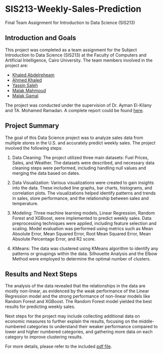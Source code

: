 # SIS213-Weekly-Sales-Prediction
Final Team Assignment for Introduction to Data Science (SIS213)

## Introduction and Goals

This project was completed as a team assignment for the Subject Introduction to Data Science (SIS213) at the Faculty of Computers and Artificial Intelligence, Cairo University. The team members involved in the project are:

- [Khaled Abdelreheam](https://github.com/KhaledElbalal)
- [Ahmed Khaled](https://github.com/moghazy17)
- [Yassin Saleh](https://github.com/yassinn07)
- [Malak Mahmoud](https://github.com/malakjjk)
- [Malak Gamal](https://github.com/malakg1)

The project was conducted under the supervision of Dr. Ayman El-Kilany and TA. Mohamed Ramadan.
A complete report could be found [here](https://github.com/KhaledElbalal/SIS213-Weekly-Sales-Prediction/blob/main/Data%20Science%20Report.pdf).

## Project Summary

The goal of this Data Science project was to analyze sales data from multiple stores in the U.S. and accurately predict weekly sales. The project involved the following steps:

1. Data Cleaning: The project utilized three main datasets: Fuel Prices, Sales, and Weather. The datasets were described, and necessary data cleaning steps were performed, including handling null values and merging the data based on dates.

2. Data Visualization: Various visualizations were created to gain insights into the data. These included line graphs, bar charts, histograms, and correlation plots. The visualizations helped identify patterns and trends in sales, store performance, and the relationship between sales and temperature.

3. Modeling: Three machine learning models, Linear Regression, Random Forest and XGBoost, were implemented to predict weekly sales. Data preprocessing techniques were applied, including feature selection and scaling. Model evaluation was performed using metrics such as Mean Absolute Error, Mean Squared Error, Root Mean Squared Error, Mean Absolute Percentage Error, and R2 score.

4. KMeans: The data was clustered using KMeans algorithm to identify any patterns or groupings within the data. Silhouette Analysis and the Elbow Method were employed to determine the optimal number of clusters.

## Results and Next Steps

The analysis of the data revealed that the relationships in the data are mostly non-linear, as evidenced by the weak performance of the Linear Regression model and the strong performance of non-linear models like Random Forest and XGBoost. The Random Forest model yielded the best results for predicting weekly sales.

Next steps for the project may include collecting additional data on economic measures to further explain the results, focusing on the middle-numbered categories to understand their weaker performance compared to lower and higher numbered categories, and gathering more data on each category to improve clustering results.

For more details, please refer to the included [pdf file](https://github.com/KhaledElbalal/SIS213-Weekly-Sales-Prediction/blob/main/Data%20Science%20Report.pdf).
